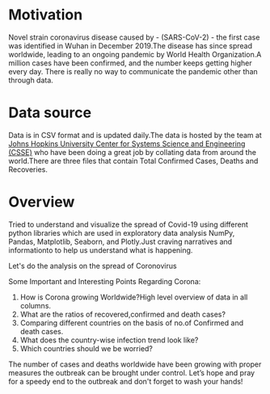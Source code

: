 # Motivation
Novel strain coronavirus disease caused by - (SARS-CoV-2) - the first case was identified in Wuhan in December 2019.The disease has since spread worldwide, leading to an ongoing pandemic by World Health Organization.A million cases have been confirmed, and the number keeps getting higher every day.
There is really no way to communicate the pandemic other than through data.

# Data source
Data is in CSV format and is updated daily.The data is hosted by the team at <a href="https://github.com/CSSEGISandData">Johns Hopkins University Center for Systems Science and Engineering (CSSE)</a> who have been doing a great job by collating data from around the world.There are three files that contain Total Confirmed Cases, Deaths and Recoveries.
# Overview
Tried to understand and visualize the spread of Covid-19 using different python libraries which are used in exploratory data analysis  NumPy, Pandas, Matplotlib, Seaborn, and Plotly.Just craving narratives and informationto to help us understand what is happening.

Let's do the analysis on the  spread of Coronovirus

Some Important and Interesting Points Regarding Corona:


1. How is Corona growing Worldwide?High level overview of data in all columns.
2. What are the ratios of recovered,confirmed and death cases?
3. Comparing different countries on the basis of no.of Confirmed and death cases.
4. What does the country-wise infection trend look like?
5. Which countries should we be worried?

The number of cases and deaths worldwide have been growing with proper measures the outbreak can be brought under control. 
Let’s hope and pray for a speedy end to the outbreak and don't forget to wash your hands!

